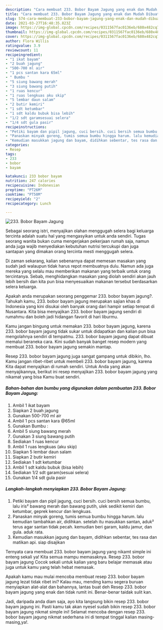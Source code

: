 ```yaml
---
description: "Cara membuat 233. Bobor Bayam Jagung yang enak dan Mudah Dibuat"
title: "Cara membuat 233. Bobor Bayam Jagung yang enak dan Mudah Dibuat"
slug: 574-cara-membuat-233-bobor-bayam-jagung-yang-enak-dan-mudah-dibuat
date: 2021-03-27T16:48:35.823Z
image: https://img-global.cpcdn.com/recipes/0311567fac0136eb/680x482cq70/233-bobor-bayam-jagung-foto-resep-utama.jpg
thumbnail: https://img-global.cpcdn.com/recipes/0311567fac0136eb/680x482cq70/233-bobor-bayam-jagung-foto-resep-utama.jpg
cover: https://img-global.cpcdn.com/recipes/0311567fac0136eb/680x482cq70/233-bobor-bayam-jagung-foto-resep-utama.jpg
author: Flora Willis
ratingvalue: 3.9
reviewcount: 11
recipeingredient:
- "1 ikat bayam"
- "2 buah jagung"
- "500-700 ml air"
- "1 pcs santan kara 65ml"
- " Bumbu "
- "5 siung bawang merah"
- "3 siung bawang putih"
- "1 ruas kencur"
- "1 ruas lengkuas aku skip"
- "5 lembar daun salam"
- "2 butir kemiri"
- "1 sdt ketumbar"
- "1 sdt kaldu bubuk bisa lebih"
- "1/2 sdt garamsesuai selera"
- "1/4 sdt gula pasir"
recipeinstructions:
- "Petiki bayam dan pipil jagung, cuci bersih. cuci bersih semua bumbu, lalu iris² bawang merah dan bawang putih, ulek sedikit kemiri dan ketumbar, geprek kencur dan lengkuas."
- "Panaskan minyak goreng, tumis semua bumbu hingga harum. lalu kemudian tambahkan air, didihkan. setelah itu masukkan santan, aduk² terus agar santan tidak pecah. kemudian beri garam, kaldu jamur, dan gula. aduk rata."
- "Kemudian masukkan jagung dan bayam, didihkan sebentar, tes rasa dan matikan api. siap disajikan"
categories:
- Resep
tags:
- 233
- bobor
- bayam

katakunci: 233 bobor bayam 
nutrition: 247 calories
recipecuisine: Indonesian
preptime: "PT26M"
cooktime: "PT50M"
recipeyield: "2"
recipecategory: Lunch

---
```



![233. Bobor Bayam Jagung](https://img-global.cpcdn.com/recipes/0311567fac0136eb/680x482cq70/233-bobor-bayam-jagung-foto-resep-utama.jpg)

Sebagai seorang istri, menyajikan olahan menggugah selera bagi keluarga tercinta adalah suatu hal yang mengasyikan untuk anda sendiri. Tugas seorang  wanita bukan cuma mengerjakan pekerjaan rumah saja, namun anda juga wajib menyediakan kebutuhan nutrisi tercukupi dan juga santapan yang dimakan orang tercinta mesti menggugah selera.

Di zaman  sekarang, kalian sebenarnya dapat memesan masakan yang sudah jadi walaupun tidak harus repot membuatnya dulu. Namun ada juga mereka yang selalu mau memberikan makanan yang terbaik untuk orang tercintanya. Sebab, menghidangkan masakan yang diolah sendiri akan jauh lebih bersih dan kita pun bisa menyesuaikan makanan tersebut berdasarkan selera keluarga. 



Apakah anda merupakan seorang penggemar 233. bobor bayam jagung?. Tahukah kamu, 233. bobor bayam jagung merupakan sajian khas di Indonesia yang kini disukai oleh banyak orang dari hampir setiap tempat di Nusantara. Kita bisa menyajikan 233. bobor bayam jagung sendiri di rumahmu dan boleh jadi hidangan favorit di hari liburmu.

Kamu jangan bingung untuk memakan 233. bobor bayam jagung, karena 233. bobor bayam jagung tidak sukar untuk didapatkan dan kalian pun bisa mengolahnya sendiri di tempatmu. 233. bobor bayam jagung dapat dibuat memalui beraneka cara. Kini sudah banyak banget resep modern yang membuat 233. bobor bayam jagung semakin mantap.

Resep 233. bobor bayam jagung juga sangat gampang untuk dibikin, lho. Kamu jangan ribet-ribet untuk membeli 233. bobor bayam jagung, karena Kita dapat menyajikan di rumah sendiri. Untuk Anda yang akan menyajikannya, berikut ini resep menyajikan 233. bobor bayam jagung yang nikamat yang bisa Kamu buat sendiri.

<!--inarticleads1-->

##### Bahan-bahan dan bumbu yang digunakan dalam pembuatan 233. Bobor Bayam Jagung:

1. Ambil 1 ikat bayam
1. Siapkan 2 buah jagung
1. Gunakan 500-700 ml air
1. Ambil 1 pcs santan kara @65ml
1. Gunakan  Bumbu :
1. Ambil 5 siung bawang merah
1. Gunakan 3 siung bawang putih
1. Sediakan 1 ruas kencur
1. Ambil 1 ruas lengkuas (aku skip)
1. Siapkan 5 lembar daun salam
1. Siapkan 2 butir kemiri
1. Sediakan 1 sdt ketumbar
1. Ambil 1 sdt kaldu bubuk (bisa lebih)
1. Sediakan 1/2 sdt garam(sesuai selera)
1. Gunakan 1/4 sdt gula pasir




<!--inarticleads2-->

##### Langkah-langkah menyiapkan 233. Bobor Bayam Jagung:

1. Petiki bayam dan pipil jagung, cuci bersih. cuci bersih semua bumbu, lalu iris² bawang merah dan bawang putih, ulek sedikit kemiri dan ketumbar, geprek kencur dan lengkuas.
1. Panaskan minyak goreng, tumis semua bumbu hingga harum. lalu kemudian tambahkan air, didihkan. setelah itu masukkan santan, aduk² terus agar santan tidak pecah. kemudian beri garam, kaldu jamur, dan gula. aduk rata.
1. Kemudian masukkan jagung dan bayam, didihkan sebentar, tes rasa dan matikan api. siap disajikan




Ternyata cara membuat 233. bobor bayam jagung yang nikamt simple ini enteng sekali ya! Kita semua mampu memasaknya. Resep 233. bobor bayam jagung Cocok sekali untuk kalian yang baru belajar memasak atau juga untuk kamu yang telah hebat memasak.

Apakah kamu mau mulai mencoba membuat resep 233. bobor bayam jagung lezat tidak ribet ini? Kalau mau, mending kamu segera buruan menyiapkan alat-alat dan bahannya, lantas buat deh Resep 233. bobor bayam jagung yang enak dan tidak rumit ini. Benar-benar taidak sulit kan. 

Jadi, daripada anda diam saja, ayo kita langsung bikin resep 233. bobor bayam jagung ini. Pasti kamu tak akan nyesel sudah bikin resep 233. bobor bayam jagung nikmat simple ini! Selamat mencoba dengan resep 233. bobor bayam jagung nikmat sederhana ini di tempat tinggal kalian masing-masing,ya!.

